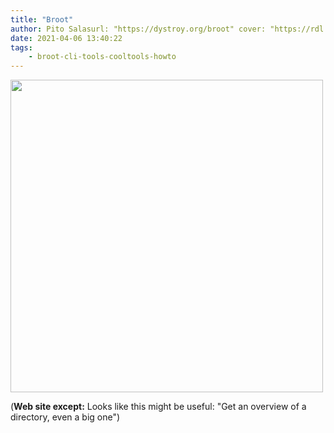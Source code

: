 ```yaml
---
title: "Broot"
author: Pito Salasurl: "https://dystroy.org/broot" cover: "https://rdl.ink/render/https%3A%2F%2Fdystroy.org%2Fbroot" 
date: 2021-04-06 13:40:22
tags:
    - broot-cli-tools-cooltools-howto
---
```

<img src=https://rdl.ink/render/https%3A%2F%2Fdystroy.org%2Fbroot width="500">



(**Web site except:** Looks like this might be useful: "Get an overview of a directory, even a big one") 
